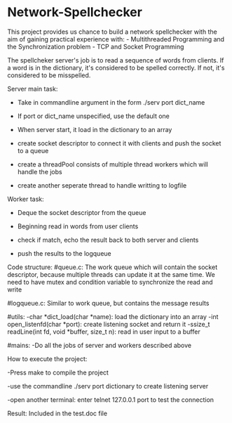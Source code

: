 # Network-Spellchecker

This project provides us chance to build a network spellchecker with the aim of gaining practical experience with:
    - Multithreaded Programming and the Synchronization problem
    - TCP and Socket Programming

The spellcheker server's job is to read a sequence of words from clients. If a word is in the dictionary, it's considered
to be spelled correctly. If not, it's considered to be misspelled.

Server main task:
 - Take in commandline argument in the form ./serv port dict_name
 
 - If port or dict_name unspecified, use the default one
    
 - When server start, it load in the dictionary to an array
 
 - create socket descriptor to connect it with clients and push the socket to a queue
 
 - create a threadPool consists of multiple thread workers which will handle the jobs

 - create another seperate thread to handle writting to logfile

Worker task:

- Deque the socket descriptor from the queue
  
- Beginning read in words from user clients

- check if match, echo the result back to both server and clients

- push the results to the logqueue

Code structure:
#queue.c:
The work queue which will contain the socket descriptor, because multiple threads can update it at the same time. We need to 
have mutex and condition variable to synchronize the read and write

#logqueue.c:
Similar to work queue, but contains the message results

#utils:
-char *dict_load(char *name): load the dictionary into an array
-int open_listenfd(char *port): create listening socket and return it
-ssize_t readLine(int fd, void *buffer, size_t n): read in user input to a buffer

#mains:
-Do all the jobs of server and workers described above

How to execute the project:

-Press make to compile the project

-use the commandline ./serv port dictionary to create listening server

-open another terminal: enter telnet 127.0.0.1 port to test the connection

Result:
Included in the test.doc file
